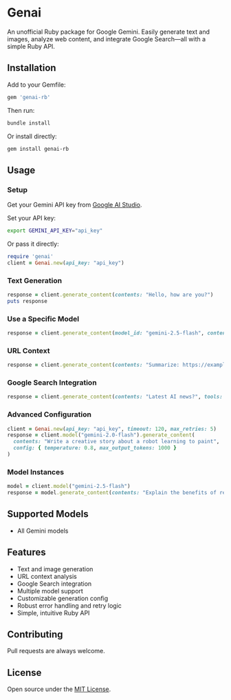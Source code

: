 
# Genai

An unofficial Ruby package for Google Gemini. Easily generate text and images, analyze web content, and integrate Google Search—all with a simple Ruby API.

## Installation

Add to your Gemfile:

```ruby
gem 'genai-rb'
```

Then run:

```bash
bundle install
```

Or install directly:

```bash
gem install genai-rb
```

## Usage

### Setup

Get your Gemini API key from [Google AI Studio](https://makersuite.google.com/app/apikey).

Set your API key:

```bash
export GEMINI_API_KEY="api_key"
```

Or pass it directly:

```ruby
require 'genai'
client = Genai.new(api_key: "api_key")
```

### Text Generation

```ruby
response = client.generate_content(contents: "Hello, how are you?")
puts response
```

### Use a Specific Model

```ruby
response = client.generate_content(model_id: "gemini-2.5-flash", contents: "Explain quantum computing.")
```

### URL Context

```ruby
response = client.generate_content(contents: "Summarize: https://example.com/article", tools: [:url_context])
```

### Google Search Integration

```ruby
response = client.generate_content(contents: "Latest AI news?", tools: [:google_search, :url_context])
```

### Advanced Configuration

```ruby
client = Genai.new(api_key: "api_key", timeout: 120, max_retries: 5)
response = client.model("gemini-2.0-flash").generate_content(
  contents: "Write a creative story about a robot learning to paint",
  config: { temperature: 0.8, max_output_tokens: 1000 }
)
```

### Model Instances

```ruby
model = client.model("gemini-2.5-flash")
response = model.generate_content(contents: "Explain the benefits of renewable energy")
```

## Supported Models

- All Gemini models

## Features

- Text and image generation
- URL context analysis
- Google Search integration
- Multiple model support
- Customizable generation config
- Robust error handling and retry logic
- Simple, intuitive Ruby API

## Contributing

Pull requests are always welcome.

## License

Open source under the [MIT License](https://opensource.org/licenses/MIT).